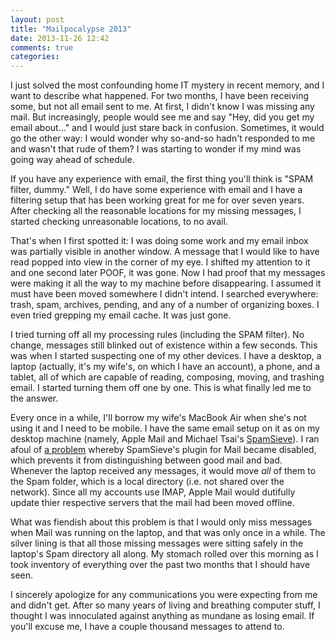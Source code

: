 ```yaml
---
layout: post
title: "Mailpocalypse 2013"
date: 2013-11-26 12:42
comments: true
categories: 
---
```

I just solved the most confounding home IT mystery in recent memory, and I want to describe what happened. For two months, I have been receiving some, but not all email sent to me. At first, I didn't know I was missing any mail. But increasingly, people would see me and say "Hey, did you get my email about..." and I would just stare back in confusion. Sometimes, it would go the other way: I would wonder why so-and-so hadn't responded to me and wasn't that rude of them? I was starting to wonder if my mind was going way ahead of schedule.

If you have any experience with email, the first thing you'll think is "SPAM filter, dummy." Well, I do have some experience with email and I have a filtering setup that has been working great for me for over seven years. After checking all the reasonable locations for my missing messages, I started checking unreasonable locations, to no avail.

That's when I first spotted it: I was doing some work and my email inbox was partially visible in another window. A message that I would like to have read popped into view in the corner of my eye. I shifted my attention to it and one second later POOF, it was gone. Now I had proof that my messages were making it all the way to my machine before disappearing. I assumed it must have been moved somewhere I didn't intend. I searched everywhere: trash, spam, archives, pending, and any of a number of organizing boxes. I even tried grepping my email cache. It was just gone.

I tried turning off all my processing rules (including the SPAM filter). No change, messages still blinked out of existence within a few seconds. This was when I started suspecting one of my other devices. I have a desktop, a laptop (actually, it's my wife's, on which I have an account), a phone, and a tablet, all of which are capable of reading, composing, moving, and trashing email. I started turning them off one by one. This is what finally led me to the answer.

Every once in a while, I'll borrow my wife's MacBook Air when she's not using it and I need to be mobile. I have the same email setup on it as on my desktop machine (namely, Apple Mail and Michael Tsai's [SpamSieve](http://c-command.com/spamsieve/)). I ran afoul of [a problem](http://c-command.com/spamsieve/manual-ah/why-is-every-message-go) whereby SpamSieve's plugin for Mail became disabled, which prevents it from distinguishing between good mail and bad. Whenever the laptop received any messages, it would move _all_ of them to the Spam folder, which is a local directory (i.e. not shared over the network). Since all my accounts use IMAP, Apple Mail would dutifully update thier respective servers that the mail had been moved offline.

What was fiendish about this problem is that I would only miss messages when Mail was running on the laptop, and that was only once in a while. The silver lining is that all those missing messages were sitting safely in the laptop's Spam directory all along. My stomach rolled over this morning as I took inventory of everything over the past two months that I should have seen.

I sincerely apologize for any communications you were expecting from me and didn't get. After so many years of living and breathing computer stuff, I thought I was innoculated against anything as mundane as losing email. If you'll excuse me, I have a couple thousand messages to attend to.
